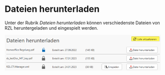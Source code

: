 # Dateien herunterladen

Unter der Rubrik *Dateien herunterladen* können verschiedenste Dateien von
RZL heruntergeladen und eingespielt werden.

![Dateien herunterladen](img/DateienHerunterladen.png)
